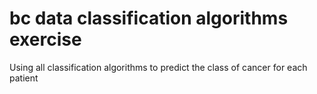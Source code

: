 # bc data classification algorithms exercise
 Using all classification algorithms to predict the class of cancer for each patient

